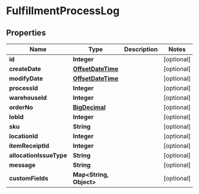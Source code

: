 
# FulfillmentProcessLog

## Properties
Name | Type | Description | Notes
------------ | ------------- | ------------- | -------------
**id** | **Integer** |  |  [optional]
**createDate** | [**OffsetDateTime**](OffsetDateTime.md) |  |  [optional]
**modifyDate** | [**OffsetDateTime**](OffsetDateTime.md) |  |  [optional]
**processId** | **Integer** |  |  [optional]
**warehouseId** | **Integer** |  |  [optional]
**orderNo** | [**BigDecimal**](BigDecimal.md) |  |  [optional]
**lobId** | **Integer** |  |  [optional]
**sku** | **String** |  |  [optional]
**locationId** | **Integer** |  |  [optional]
**itemReceiptId** | **Integer** |  |  [optional]
**allocationIssueType** | **String** |  |  [optional]
**message** | **String** |  |  [optional]
**customFields** | **Map&lt;String, Object&gt;** |  |  [optional]



